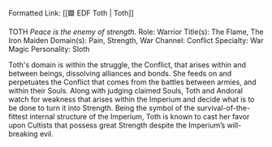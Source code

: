 Formatted Link: [[🟩 EDF Toth | Toth]]

TOTH _Peace is the enemy of strength._ Role: Warrior Title(s): The Flame, The Iron Maiden Domain(s): Pain, Strength, War Channel: Conflict Specialty: War Magic Personality: Sloth

Toth's domain is within the struggle, the Conflict, that arises within and between beings, dissolving alliances and bonds. She feeds on and perpetuates the Conflict that comes from the battles between armies, and within their Souls. Along with judging claimed Souls, Toth and Andoral watch for weakness that arises within the Imperium and decide what is to be done to turn it into Strength. Being the symbol of the survival-of-the-fittest internal structure of the Imperium, Toth is known to cast her favor upon Cultists that possess great Strength despite the Imperium’s will-breaking evil.